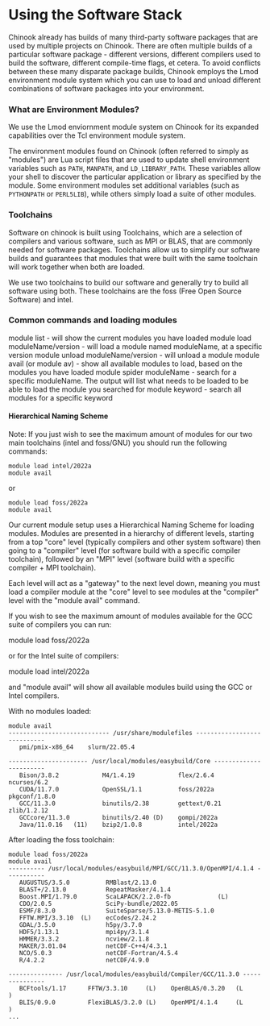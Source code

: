 # Using the Software Stack

Chinook already has builds of many third-party software packages that are used by multiple projects on Chinook. There are often multiple builds of a particular software package - different versions, different compilers used to build the software, different compile-time flags, et cetera. To avoid conflicts between these many disparate package builds, Chinook employs the Lmod environment module system which you can use to load and unload different combinations of software packages into your environment.

### What are Environment Modules? <a id="environment-modules"></a>

We use the Lmod enviornment module system on Chinook for its expanded capabilities over the Tcl environment module system. 

The environment modules found on Chinook \(often referred to simply as "modules"\) are Lua script files that are used to update shell environment variables such as `PATH`, `MANPATH`, and `LD_LIBRARY_PATH`. These variables allow your shell to discover the particular application or library as specified by the module. Some environment modules set additional variables \(such as `PYTHONPATH` or `PERL5LIB`\), while others simply load a suite of other modules.

### Toolchains <a id="toolchains"></a>

Software on chinook is built using Toolchains, which are a selection of compilers and various software, such as MPI or BLAS, that are commonly needed for software packages. Toolchains allow us to simplify our software builds and guarantees that modules that were built with the same toolchain will work together when both are loaded.

We use two toolchains to build our software and generally try to build all software using both. These toolchains are the foss (Free Open Source Software) and intel.

####

### Common commands and loading modules

module list - will show the current modules you have loaded
module load moduleName/version - will load a module named moduleName, at a specific version
module unload moduleName/version - will unload a module
module avail (or module av) - show all available modules to load, based on the modules you have loaded
module spider moduleName - search for a specific moduleName. The output will list what needs to be loaded to be able to load the module you searched for
module keyword - search all modules for a specific keyword

#### Hierarchical Naming Scheme <a id="hierarchical-naming-scheme"></a>

Note: If you just wish to see the maximum amount of modules for our two main toolchains (intel and foss/GNU) you should run the following commands:

```
module load intel/2022a
module avail
```

or

```
module load foss/2022a
module avail
```

Our current module setup uses a Hierarchical Naming Scheme for loading modules. Modules are presented in a hierarchy of different levels, starting from a top "core" level (typically compilers and other system software) then going to a "compiler" level (for software build with a specific compiler toolchain), followed by an "MPI" level (software build with a specific compiler + MPI toolchain).

Each level will act as a "gateway" to the next level down, meaning you must load a compiler module at the "core" level to see modules at the "compiler" level with the "module avail" command.

If you wish to see the maximum amount of modules available for the GCC suite of compilers you can run:

module load foss/2022a

or for the Intel suite of compilers:

module load intel/2022a

and "module avail" will show all available modules build using the GCC or Intel compilers.

With no modules loaded:

```
module avail
---------------------------- /usr/share/modulefiles ----------------------------
   pmi/pmix-x86_64    slurm/22.05.4

---------------------- /usr/local/modules/easybuild/Core -----------------------
   Bison/3.8.2            M4/1.4.19            flex/2.6.4      ncurses/6.2
   CUDA/11.7.0            OpenSSL/1.1          foss/2022a      pkgconf/1.8.0
   GCC/11.3.0             binutils/2.38        gettext/0.21    zlib/1.2.12
   GCCcore/11.3.0         binutils/2.40 (D)    gompi/2022a
   Java/11.0.16   (11)    bzip2/1.0.8          intel/2022a
```

After loading the foss toolchain:
```
module load foss/2022a
module avail
---------- /usr/local/modules/easybuild/MPI/GCC/11.3.0/OpenMPI/4.1.4 -----------
   AUGUSTUS/3.5.0          RMBlast/2.13.0
   BLAST+/2.13.0           RepeatMasker/4.1.4
   Boost.MPI/1.79.0        ScaLAPACK/2.2.0-fb             (L)
   CDO/2.0.5               SciPy-bundle/2022.05
   ESMF/8.3.0              SuiteSparse/5.13.0-METIS-5.1.0
   FFTW.MPI/3.3.10  (L)    ecCodes/2.24.2
   GDAL/3.5.0              h5py/3.7.0
   HDF5/1.13.1             mpi4py/3.1.4
   HMMER/3.3.2             ncview/2.1.8
   MAKER/3.01.04           netCDF-C++4/4.3.1
   NCO/5.0.3               netCDF-Fortran/4.5.4
   R/4.2.2                 netCDF/4.9.0

--------------- /usr/local/modules/easybuild/Compiler/GCC/11.3.0 ---------------
   BCFtools/1.17      FFTW/3.3.10     (L)    OpenBLAS/0.3.20   (L
)
   BLIS/0.9.0         FlexiBLAS/3.2.0 (L)    OpenMPI/4.1.4     (L
)
...
```

